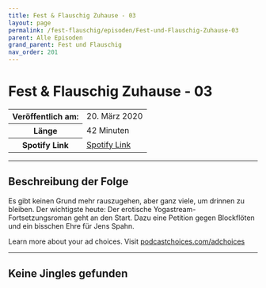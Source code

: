 ```yaml
---
title: Fest & Flauschig Zuhause - 03
layout: page
permalink: /fest-flauschig/episoden/Fest-und-Flauschig-Zuhause-03
parent: Alle Episoden
grand_parent: Fest und Flauschig
nav_order: 201
---
```


# Fest & Flauschig Zuhause - 03
<table class="resp-table dcf-table dcf-table-responsive dcf-table-bordered dcf-table-striped dcf-w-100%">
                    <tbody>
                        <tr>
                            <th scope="row">Veröffentlich am:</th>
                            <td data-label="Veröffentlich am:">20. März 2020</td>
                        </tr>
                        <tr>
                            <th scope="row">Länge </th>
                            <td data-label="Länge ">42 Minuten</td>
                        </tr><tr>
                                <th scope="row">Spotify Link</th>
                                <td data-label="Spotify Link"><a href="https://open.spotify.com/episode/7rWdUhknZx4qZQg1UJ5uck">Spotify Link</a></td>
                            </tr></tbody>
                </table>

***

## Beschreibung der Folge

<div>
Es gibt keinen Grund mehr rauszugehen, aber ganz viele, um drinnen zu bleiben. Der wichtigste heute: Der erotische Yogastream-Fortsetzungsroman geht an den Start. Dazu eine Petition gegen Blockflöten und ein bisschen Ehre für Jens Spahn.<p> </p><p>Learn more about your ad choices. Visit <a href="https://podcastchoices.com/adchoices">podcastchoices.com/adchoices</a></p>  
</div>

***

## Keine Jingles gefunden